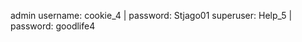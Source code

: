 admin username: cookie_4     | password: Stjago01
superuser: Help_5            | password: goodlife4
